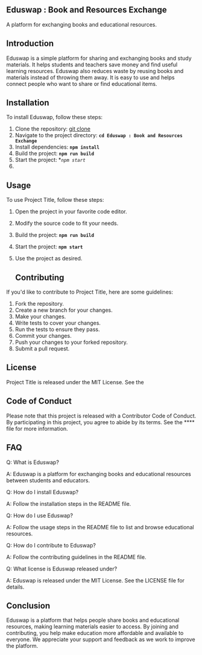 ## **Eduswap : Book and Resources Exchange** 
A platform for exchanging books and educational resources. 

## **Introduction**
Eduswap is a simple platform for sharing and exchanging books and study materials. It helps students and teachers save money and find useful learning resources. Eduswap also reduces waste by reusing books and materials instead of throwing them away. It is easy to use and helps connect people who want to share or find educational items.

## **Installation**

To install Eduswap, follow these steps:

1. Clone the repository: [git clone](https://github.com/poojapanchal300798/Eduwasp.git)
2. Navigate to the project directory: **`cd Eduswap : Book and Resources Exchange`**
3. Install dependencies: **`npm install`**
4. Build the project: **`npm run build`**
5. Start the project: **`npm start`*
6. 
## **Usage**
To use Project Title, follow these steps:

1. Open the project in your favorite code editor.
2. Modify the source code to fit your needs.
3. Build the project: **`npm run build`**
4. Start the project: **`npm start`**
5. Use the project as desired.

    ## **Contributing**

If you'd like to contribute to Project Title, here are some guidelines:

1. Fork the repository.
2. Create a new branch for your changes.
3. Make your changes.
4. Write tests to cover your changes.
5. Run the tests to ensure they pass.
6. Commit your changes.
7. Push your changes to your forked repository.
8. Submit a pull request.

## **License**
Project Title is released under the MIT License. See the

## **Code of Conduct**

Please note that this project is released with a Contributor Code of Conduct. By participating in this project, you agree to abide by its terms. See the **** file for more information.

## **FAQ**

Q: What is Eduswap?

A: Eduswap is a platform for exchanging books and educational resources between students and educators.

Q: How do I install Eduswap?

A: Follow the installation steps in the README file.

Q: How do I use Eduswap?

A: Follow the usage steps in the README file to list and browse educational resources.

Q: How do I contribute to Eduswap?

A: Follow the contributing guidelines in the README file.

Q: What license is Eduswap released under?

A: Eduswap is released under the MIT License. See the LICENSE file for details.

## Conclusion
Eduswap is a platform that helps people share books and educational resources, making learning materials easier to access. By joining and contributing, you help make education more affordable and available to everyone. We appreciate your support and feedback as we work to improve the platform.
